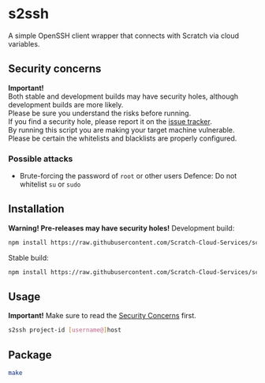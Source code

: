 # s2ssh
A simple OpenSSH client wrapper that connects with Scratch via cloud variables.
## Security concerns
**Important!**  
Both stable and development builds may have security holes, although development builds are more likely.  
Please be sure you understand the risks before running.  
If you find a security hole, please report it on the [issue tracker](https://github.com/Scratch-Cloud-Services/scratch-cloud-services/issues).  
By running this script you are making your target machine vulnerable.  
Please be certain the whitelists and blacklists are properly configured.  
### Possible attacks
* Brute-forcing the password of `root` or other users
Defence: Do not whitelist `su` or `sudo`

## Installation
**Warning! Pre-releases may have security holes!**
Development build:
```sh
npm install https://raw.githubusercontent.com/Scratch-Cloud-Services/scratch-cloud-services/s2ssh/s2ssh/s2ssh.tar.gz
```
Stable build:
```sh
npm install https://raw.githubusercontent.com/Scratch-Cloud-Services/scratch-cloud-services/master/s2ssh/s2ssh.tar.gz
```
## Usage
**Important!** Make sure to read the [Security Concerns](#security-concerns) first.  
```sh
s2ssh project-id [username@]host
```
## Package
```sh
make
```
